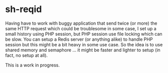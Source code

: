# sh-reqid

Having have to work with buggy application that send twice (or more) the same HTTP request which could be troublesome in some case, I set up a small history using PHP session, but PHP session use file locking which can be slow. You can setup a Redis server (or anything alike) to handle PHP session but this might be a bit heavy in some use case. So the idea is to use shared memory and semaphore ... it might be faster and lighter to setup (in fact, no setup at all).

This is a work in progress.